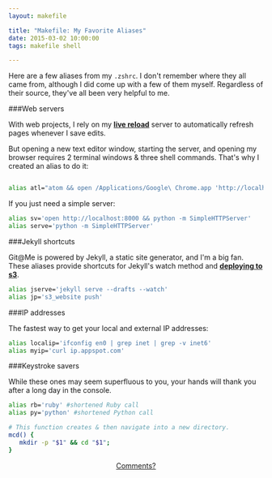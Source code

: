 ```yaml
---
layout: makefile

title: "Makefile: My Favorite Aliases"
date: 2015-03-02 10:00:00
tags: makefile shell

---
```


Here are a few aliases from my `.zshrc`. I don't remember where they all came from, although I did come up with a few of them myself. Regardless of their source, they've all been very helpful to me.

###Web servers

With web projects, I rely on my <strong><a href="https://github.com/lepture/python-livereload" target="_blank" title="Download Python LiveReload">live reload</a></strong> server to automatically refresh pages whenever I save edits.

But opening a new text editor window, starting the server, and opening my browser requires 2 terminal windows & three shell commands. That's why I created an alias to do it:

```bash

alias atl="atom && open /Applications/Google\ Chrome.app 'http://localhost:35729/' && livereload"

```
If you just need a simple server:

```bash
alias sv='open http://localhost:8000 && python -m SimpleHTTPServer'
alias serve='python -m SimpleHTTPServer'
```

###Jekyll shortcuts

Git@Me is powered by Jekyll, a static site generator, and I'm a big fan. These aliases provide shortcuts for Jekyll's watch method and  <strong><a href="https://github.com/laurilehmijoki/s3_website" target="_blank" title="Download s3_website gem">deploying to s3</a></strong>.

```bash
alias jserve='jekyll serve --drafts --watch'
alias jp='s3_website push'
```

###IP addresses

The fastest way to get your local and external IP addresses:

```bash
alias localip='ifconfig en0 | grep inet | grep -v inet6'
alias myip='curl ip.appspot.com'
```

###Keystroke savers

While these ones may seem superfluous to you, your hands will thank you after a long day in the console.

```bash
alias rb='ruby' #shortened Ruby call
alias py='python' #shortened Python call

# This function creates & then navigate into a new directory.
mcd() {
   mkdir -p "$1" && cd "$1";
}
```

<center><a href="{{ page.url }}#comments" class="btn btn-primary btn-comment" title="Comment on this post">Comments?</a></center>
